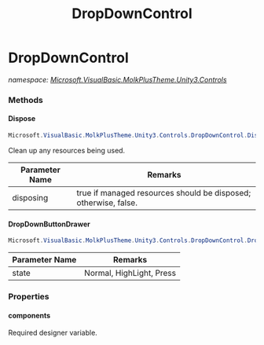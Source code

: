 ﻿---
title: DropDownControl
---

# DropDownControl
_namespace: [Microsoft.VisualBasic.MolkPlusTheme.Unity3.Controls](N-Microsoft.VisualBasic.MolkPlusTheme.Unity3.Controls.html)_



### Methods

#### Dispose
```csharp
Microsoft.VisualBasic.MolkPlusTheme.Unity3.Controls.DropDownControl.Dispose(System.Boolean)
```
Clean up any resources being used.

|Parameter Name|Remarks|
|--------------|-------|
|disposing|true if managed resources should be disposed; otherwise, false.|


#### DropDownButtonDrawer
```csharp
Microsoft.VisualBasic.MolkPlusTheme.Unity3.Controls.DropDownControl.DropDownButtonDrawer(System.Drawing.Size,System.Int32)
```


|Parameter Name|Remarks|
|--------------|-------|
|state|Normal, HighLight, Press|




### Properties

#### components
Required designer variable.

